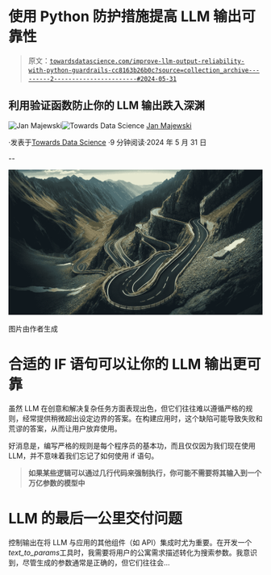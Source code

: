 # 使用 Python 防护措施提高 LLM 输出可靠性

> 原文：[`towardsdatascience.com/improve-llm-output-reliability-with-python-guardrails-cc8163b26b0c?source=collection_archive---------2-----------------------#2024-05-31`](https://towardsdatascience.com/improve-llm-output-reliability-with-python-guardrails-cc8163b26b0c?source=collection_archive---------2-----------------------#2024-05-31)

## **利用验证函数防止你的 LLM 输出跌入深渊**

[](https://medium.com/@janekmajewski?source=post_page---byline--cc8163b26b0c--------------------------------)![Jan Majewski](https://medium.com/@janekmajewski?source=post_page---byline--cc8163b26b0c--------------------------------)[](https://towardsdatascience.com/?source=post_page---byline--cc8163b26b0c--------------------------------)![Towards Data Science](https://towardsdatascience.com/?source=post_page---byline--cc8163b26b0c--------------------------------) [Jan Majewski](https://medium.com/@janekmajewski?source=post_page---byline--cc8163b26b0c--------------------------------)

·发表于[Towards Data Science](https://towardsdatascience.com/?source=post_page---byline--cc8163b26b0c--------------------------------) ·9 分钟阅读·2024 年 5 月 31 日

--

![](img/86a4d810908650517115e0e7c31cc280.png)

图片由作者生成

# 合适的 IF 语句可以让你的 LLM 输出更可靠

虽然 LLM 在创意和解决复杂任务方面表现出色，但它们往往难以遵循严格的规则，经常提供稍微超出设定边界的答案。在构建应用时，这个缺陷可能导致失败和荒谬的答案，从而让用户放弃使用。

好消息是，编写严格的规则是每个程序员的基本功，而且仅仅因为我们现在使用 LLM，并不意味着我们忘记了如何使用 if 语句。

> **如果某些逻辑可以通过几行代码来强制执行，你可能不需要将其输入到一个万亿参数的模型中**

# LLM 的最后一公里交付问题

控制输出在将 LLM 与应用的其他组件（如 API）集成时尤为重要。在开发一个*text_to_params*工具时，我需要将用户的公寓需求描述转化为搜索参数。我意识到，尽管生成的参数通常是正确的，但它们往往会…
